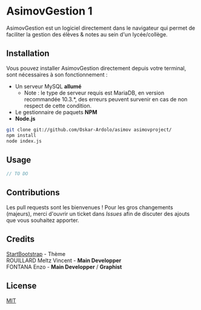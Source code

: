 # AsimovGestion 1

AsimovGestion est un logiciel directement dans le navigateur qui permet de faciliter la gestion des élèves & notes au sein d'un lycée/collège.  

## Installation

Vous pouvez installer AsimovGestion directement depuis votre terminal, sont nécessaires à son fonctionnement : 
   - Un serveur MySQL **allumé**
      - Note : le type de serveur requis est MariaDB, en version recommandée 10.3.\*, des erreurs peuvent survenir en cas de non respect de cette condition.
   - Le gestionnaire de paquets **NPM**
   - **Node.js**

```bash
git clone git://github.com/Oskar-Ardolo/asimov asimovproject/
npm install 
node index.js
```  

## Usage

```js
// TO DO 
```  

## Contributions
Les pull requests sont les bienvenues ! Pour les gros changements (majeurs), merci d'ouvrir un ticket dans *Issues* afin de discuter des ajouts que vous souhaitez apporter.  

## Credits
[StartBootstrap](https://startbootstrap.com/) - Thème  
ROUILLARD Meltz Vincent - **Main Developper**  
FONTANA Enzo - **Main Developper** / **Graphist**    

## License
[MIT](https://choosealicense.com/licenses/mit/)
